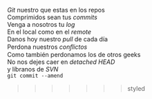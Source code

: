*Git* nuestro que estas en los repos  
 Comprimidos sean tus *commits*  
 Venga a nosotros tu *log*  
 En el local como en el *remote*  
 Danos hoy nuestro *pull* de cada día  
 Perdona nuestros *conﬂictos*  
 Como también perdonamos los de otros geeks  
 No nos dejes caer en *detached HEAD*  
 y líbranos de *SVN*  
 `git commit --amend`
>>>>>>> styled


